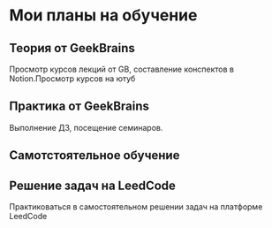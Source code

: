 # Мои планы на обучение

## Теория от GeekBrains
Просмотр курсов лекций от GB, составление конспектов в Notion.Просмотр курсов на ютуб
## Практика от GeekBrains
Выполнение ДЗ, посещение семинаров.
## Самотстоятельное обучение

## Решение задач на LeedCode
Практиковаться в самостоятельном решении задач на платформе LeedCode